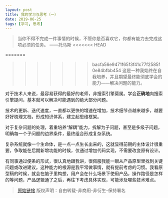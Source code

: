 ```yaml
---
layout: post
title: 我的学习与思考（一）
date: 2019-06-25
tags: [学习, 思考]
---
```

> 当你不得不完成一件事情的时候，不管你是否喜欢它，你都有能力去完成这项必须的任务。 ——托马斯
<<<<<<< HEAD

=======
>>>>>>> bacfa56e9471f65f3f41c77f2585f0e84bfbb454
这是一种我始终在自我培养，并且期望最终能彻底学会的能力——解决问题的能力。

对于技术人来说，最容易获得的最好的老师，非搜索引擎莫属。学会**正确地**向搜索引擎提问，基本就可以解决可能遇到的绝大部分问题。

技术的更新、迭代速度，一直都以更快的增速在增加，技术细节点越来越多，越要好好梳理文档，形成知识体系，建立起思维框架。

对于复杂问题的处理，着重培养“解耦”能力，拆解为子问题，甚至是多级子问题，明确每一个子问题的边界条件，最终组合形成复杂系统。

复杂系统就像一个生命体，是一点一点生长出来的，这就显得前期的主体设计很重要，争取能在后期新增功能的时候，仅通过增加代码实现，不需要改变原有设计。

有同事通过便条的形式，很认真地跟我讲，很佩服我能一眼从产品原型里找到关键问题或改进建议。这种能力的根源是我平常做事情，就有提前考虑的习惯。我看原型稿的时候，就会在脑子里构想，用户会在什么场景下使用产品，操作路径是怎样的等问题，产品逻辑通了之后，再往下考虑具体实现，可能涉及哪些技术难点。

> [原始链接]({{page.url}}) 版权声明：自由转载-非商用-非衍生-保持署名
